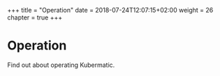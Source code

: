 +++
title = "Operation"
date = 2018-07-24T12:07:15+02:00
weight = 26
chapter = true
+++

# Operation

Find out about operating Kubermatic.
